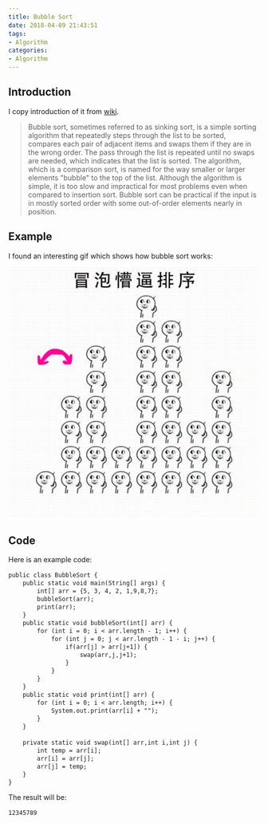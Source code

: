 ```yaml
---
title: Bubble Sort
date: 2018-04-09 21:43:51
tags: 
- Algorithm
categories:
- Algorithm
---
```

## Introduction
I copy introduction of it from [wiki](https://en.wikipedia.org/wiki/Bubble_sort).

>Bubble sort, sometimes referred to as sinking sort, is a simple sorting algorithm that repeatedly steps through the list to be sorted, compares each pair of adjacent items and swaps them if they are in the wrong order. The pass through the list is repeated until no swaps are needed, which indicates that the list is sorted. The algorithm, which is a comparison sort, is named for the way smaller or larger elements "bubble" to the top of the list. Although the algorithm is simple, it is too slow and impractical for most problems even when compared to insertion sort. Bubble sort can be practical if the input is in mostly sorted order with some out-of-order elements nearly in position.

## Example
I found an interesting gif which shows how bubble sort works:

![](Algorithm-Sort-BubbleSort/1.gif)

## Code

Here is an example code:

	public class BubbleSort {
	    public static void main(String[] args) {
	        int[] arr = {5, 3, 4, 2, 1,9,8,7};
	        bubbleSort(arr);
	        print(arr);
	    }
	    public static void bubbleSort(int[] arr) {
	        for (int i = 0; i < arr.length - 1; i++) {
	            for (int j = 0; j < arr.length - 1 - i; j++) {
	                if(arr[j] > arr[j+1]) {
	                    swap(arr,j,j+1);
	                }
	            }
	        }
	    }
	    public static void print(int[] arr) {
	        for (int i = 0; i < arr.length; i++) {
	            System.out.print(arr[i] + "");
	        }
	    }
	
	    private static void swap(int[] arr,int i,int j) {
	        int temp = arr[i];
	        arr[i] = arr[j];
	        arr[j] = temp;
	    }
	}

The result will be:

	12345789